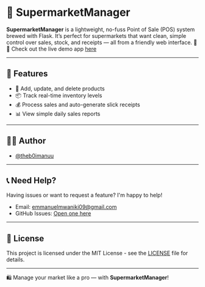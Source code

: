 # 🛒 SupermarketManager

**SupermarketManager** is a lightweight, no-fuss Point of Sale (POS) system brewed with Flask. It’s perfect for supermarkets that want clean, simple control over sales, stock, and receipts — all from a friendly web interface. 🧾✨
Check out the live demo app [here](https://supermarket-manager.onrender.com/)

---

## 📌 Features

- 🧺 Add, update, and delete products
- 📦 Track real-time inventory levels
- 💰 Process sales and auto-generate slick receipts
- 📊 View simple daily sales reports

---

## 🧑‍💻 Author

- [@theb0imanuu](https://www.github.com/theb0imanuu)

---

## 📞 Need Help?

Having issues or want to request a feature? I'm happy to help!
- Email: emmanuelmwaniki09@gmail.com
- GitHub Issues: [Open one here](https://github.com/theb0imanuu/SupermarketManager/issues)

---

## 📄 License

This project is licensed under the MIT License - see the [LICENSE](https://choosealicense.com/licenses/mit/) file for details.

---

🛍️ Manage your market like a pro — with **SupermarketManager**!

